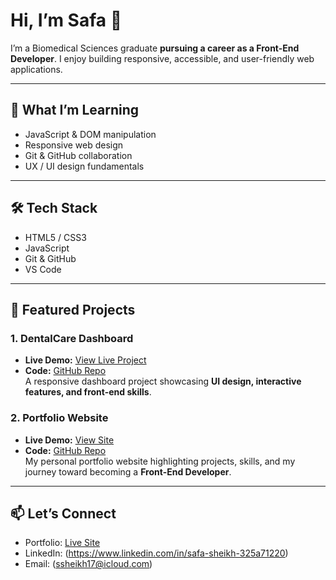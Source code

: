 # Hi, I’m Safa 👋

I’m a Biomedical Sciences graduate **pursuing a career as a Front-End Developer**. 
I enjoy building responsive, accessible, and user-friendly web applications.  

---

## 🚀 What I’m Learning
- JavaScript & DOM manipulation  
- Responsive web design  
- Git & GitHub collaboration  
- UX / UI design fundamentals  

---

## 🛠️ Tech Stack
- HTML5 / CSS3  
- JavaScript  
- Git & GitHub  
- VS Code  

---

## 🔗 Featured Projects

### 1. DentalCare Dashboard
- **Live Demo:** [View Live Project](https://ssheikh17.github.io/DentalCare-Dashboard/)  
- **Code:** [GitHub Repo](https://github.com/ssheikh17/DentalCare-Dashboard)  
A responsive dashboard project showcasing **UI design, interactive features, and front-end skills**.


### 2. Portfolio Website
- **Live Demo:** [View Site](https://ssheikh17.github.io/safa-sheikh-portfolio/)  
- **Code:** [GitHub Repo](https://github.com/ssheikh17/safa-sheikh-portfolio)  
My personal portfolio website highlighting projects, skills, and my journey toward becoming a **Front-End Developer**.


---

## 📫 Let’s Connect
- Portfolio: [Live Site](https://ssheikh17.github.io/safa-sheikh-portfolio/)  
- LinkedIn: (https://www.linkedin.com/in/safa-sheikh-325a71220)  
- Email: (ssheikh17@icloud.com)

